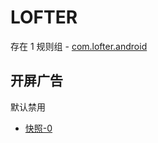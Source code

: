 # LOFTER

存在 1 规则组 - [com.lofter.android](/src/apps/com.lofter.android.ts)

## 开屏广告

默认禁用

- [快照-0](https://i.gkd.li/i/14204158)
